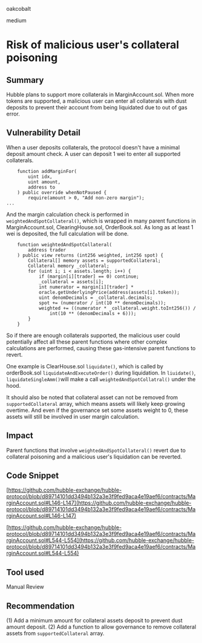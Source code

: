 oakcobalt

medium

# Risk of malicious user's collateral poisoning

## Summary
Hubble plans to support more collaterals in MarginAccount.sol. When more tokens are supported, a malicious user can enter all collaterals with dust deposits to prevent their account from being liquidated due to out of gas error. 

## Vulnerability Detail
When a user deposits collaterals, the protocol doesn't have a minimal deposit amount check. A user can deposit 1 wei to enter all supported collaterals.
```solidity
    function addMarginFor(
        uint idx,
        uint amount,
        address to
    ) public override whenNotPaused {
        require(amount > 0, "Add non-zero margin");
...
```
And the margin calculation check is performed in `weightedAndSpotCollateral()`, which is wrapped in many parent functions in MarginAccount.sol, ClearingHouse.sol, OrderBook.sol. As long as at least 1 wei is deposited, the full calculation will be done.
```solidity
    function weightedAndSpotCollateral(
        address trader
    ) public view returns (int256 weighted, int256 spot) {
        Collateral[] memory assets = supportedCollateral;
        Collateral memory _collateral;
        for (uint i; i < assets.length; i++) {
            if (margin[i][trader] == 0) continue;
            _collateral = assets[i];
            int numerator = margin[i][trader] *
            oracle.getUnderlyingPrice(address(assets[i].token));
            uint denomDecimals = _collateral.decimals;
            spot += (numerator / int(10 ** denomDecimals));
            weighted += ((numerator * _collateral.weight.toInt256()) /
                int(10 ** (denomDecimals + 6)));
        }
    }
```
So if there are enough collaterals supported, the malicious user could potentially affect all these parent functions where other complex calculations are performed, causing these gas-intensive parent functions to revert.

One example is ClearHouse.sol `liquidate()`, which is called by orderBook.sol `liquidateAndExecuteOrder()` during liquidation. In `liuidate()`, `liquidateSingleAmm()`will make a call `weightedAndSpotCollatral()` under the hood. 

It should also be noted that collateral asset can not be removed from `supportedCollateral` array, which means assets will likely keep growing overtime. And even if the governance set some assets weight to 0, these assets will still be involved in user margin calculation.

## Impact
Parent functions that involve `weightedAndSpotCollateral()` revert due to collateral poisoning and a malicious user's liquidation can be reverted.

## Code Snippet
[https://github.com/hubble-exchange/hubble-protocol/blob/d89714101dd3494b132a3e3f9fed9aca4e19aef6/contracts/MarginAccount.sol#L146-L147](https://github.com/hubble-exchange/hubble-protocol/blob/d89714101dd3494b132a3e3f9fed9aca4e19aef6/contracts/MarginAccount.sol#L146-L147)

[https://github.com/hubble-exchange/hubble-protocol/blob/d89714101dd3494b132a3e3f9fed9aca4e19aef6/contracts/MarginAccount.sol#L544-L554](https://github.com/hubble-exchange/hubble-protocol/blob/d89714101dd3494b132a3e3f9fed9aca4e19aef6/contracts/MarginAccount.sol#L544-L554)
## Tool used

Manual Review

## Recommendation
(1) Add a minimum amount for collateral assets deposit to prevent dust amount deposit.
(2) Add a function to allow governance to remove collateral assets from `supportedCollateral` array. 